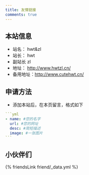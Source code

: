 ```yaml
---
title: 友情链接
comments: true
---
```


## 本站信息
- 站名： hwt&zl
- 站长： hwt 
- 副站长 zl
- 地址： http://www.hwtzl.cn/
- 备用地址：http://www.cutehwt.cn/

## 申请方法
- 添加本站后，在本页留言，格式如下

~~~yml
```yml
- name: #您的名字
  url: #您的网址
  desc: #简短描述
  image: #一张图片
```
~~~

## 小伙伴们
{% friendsLink friend/_data.yml %}
